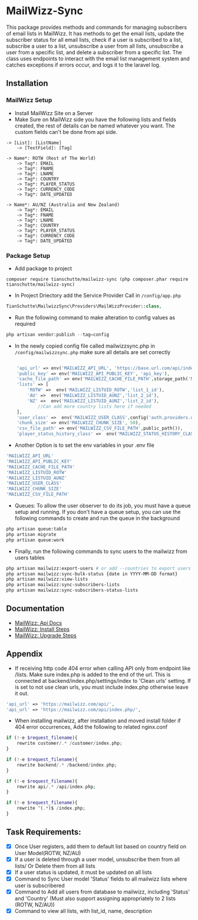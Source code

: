 # MailWizz-Sync

This package provides methods and commands for managing subscribers of email lists in MailWizz. It has methods to get the email lists, update the subscriber status for all email lists, check if a user is subscribed to a list, subscribe a user to a list, unsubscribe a user from all lists, unsubscribe a user from a specific list, and delete a subscriber from a specific list. The class uses endpoints to interact with the email list management system and catches exceptions if errors occur, and logs it to the laravel log.

## Installation

### MailWizz Setup
- Install MailWizz Site on a Server
- Make Sure on MailWizz side you have the following lists and fields created, the rest of details can be named whatever you want. The custom fields can't be done from api side.
```
-> [List]: [ListName]
    -> [TextField]: [Tag]

-> Name*: ROTW (Rest of The World)
    -> Tag*: EMAIL
    -> Tag*: FNAME
    -> Tag*: LNAME
    -> Tag*: COUNTRY
    -> Tag*: PLAYER_STATUS
    -> Tag*: CURRENCY_CODE
    -> Tag*: DATE_UPDATED
    
-> Name*: AU/NZ (Australia and New Zealand)
    -> Tag*: EMAIL
    -> Tag*: FNAME
    -> Tag*: LNAME
    -> Tag*: COUNTRY
    -> Tag*: PLAYER_STATUS
    -> Tag*: CURRENCY_CODE
    -> Tag*: DATE_UPDATED
```

### Package Setup
- Add package to project

```composer
composer require tianschutte/mailwizz-sync (php composer.phar require tianschutte/mailwizz-sync)
```

- In Project Driectory add the Service Provider Call in `/config/app.php`
```php
TianSchutte\MailwizzSync\Providers\MailWizzProvider::class,
```

- Run the following command to make alteration to config values as required

```php
php artisan vendor:publish --tag=config
```

- In the newly copied config file called mailwizzsync.php in `/config/mailwizzsync.php` make sure all details are set correctly
```php

    'api_url' => env('MAILWIZZ_API_URL', 'https://base.url.com/api/index.php/'),
    'public_key' => env('MAILWIZZ_API_PUBLIC_KEY', 'api_key'),
    'cache_file_path' => env('MAILWIZZ_CACHE_FILE_PATH',storage_path('MailWizz/data/cache')),
    'lists' => [
        'ROTW' =>  env('MAILWIZZ_LISTUID_ROTW','list_1_id'),
        'AU' =>  env('MAILWIZZ_LISTUID_AUNZ','list_2_id'),
        'NZ' =>  env('MAILWIZZ_LISTUID_AUNZ','list_2_id'),
            //Can add more country lists here if needed
    ],
    'user_class' =>  env('MAILWIZZ_USER_CLASS',config('auth.providers.users.model')), //add your user model path here
    'chunk_size' => env('MAILWIZZ_CHUNK_SIZE', 50),
    'csv_file_path' => env('MAILWIZZ_CSV_FILE_PATH',public_path()),
    'player_status_history_class' =>  env('MAILWIZZ_STATUS_HISTORY_CLASS', \App\Models\Member\PlayerStatusHistory::class),

```
- Another Option is to set the env variables in your .env file
```php
'MAILWIZZ_API_URL'
'MAILWIZZ_API_PUBLIC_KEY'
'MAILWIZZ_CACHE_FILE_PATH'
'MAILWIZZ_LISTUID_ROTW'
'MAILWIZZ_LISTUID_AUNZ'
'MAILWIZZ_USER_CLASS'
'MAILWIZZ_CHUNK_SIZE'
'MAILWIZZ_CSV_FILE_PATH'
```
- Queues: To allow the user observer to do its job, you must have a queue setup and running. If you don't have a queue setup, you can use the following commands to create and run the queue in the background
```bash
php artisan queue:table
php artisan migrate
php artisan queue:work 
```
- Finally, run the following commands to sync users to the mailwizz from users tables
```bash
php artisan mailwizz:export-users # or add --countries to export users only on countries listed on config
php artisan mailwizz:sync-bulk-status {date in YYYY-MM-DD format}
php artisan mailwizz:view-lists
php artisan mailwizz:sync-subscribers-lists
php artisan mailwizz:sync-subscribers-status-lists
```


## Documentation

- [MailWizz: Api Docs](https://api-docs.mailwizz.com/)
- [MailWizz: Install Steps](https://www.mailwizz.com/kb/install-steps/)
- [MailWizz: Upgrade Steps](https://www.mailwizz.com/kb/upgrade-steps/)

## Appendix

- If receiving http code 404 error when calling API only from endpoint like /lists. Make sure index.php is added to the end of the url. This is connected at backend/index.php/settings/index to 'Clean urls' setting. If is set to not use clean urls, you must include index.php otherwise leave it out.

```php
'api_url' => 'https://mailwizz.com/api/',
'api_url' => 'https://mailwizz.com/api/index.php/',
```

- When installing mailwizz, after installation and moved install folder if 404 error occurrences, Add the following to related nginx.conf

```php
if (!-e $request_filename){
    rewrite customer/.* /customer/index.php;
}

if (!-e $request_filename){
    rewrite backend/.* /backend/index.php;
}

if (!-e $request_filename){
    rewrite api/.* /api/index.php;
}

if (!-e $request_filename){
    rewrite ^(.*)$ /index.php;
}
```

## Task Requirements:

- [x] Once User registers, add them to default list based on country field on User Model(ROTW, NZ/AU)
- [x] If a user is deleted through a user model, unsubscribe them from all lists/ Or Delete them from all lists
- [x] If a user status is updated, it must be updated on all lists
- [x] Command to Sync User model 'Status' fields to all mailwizz lists where user is subscribered
- [x] Command to Add all users from database to mailwizz, including 'Status' and 'Country' (Must also support assigning
  appropriately to 2 lists (ROTW, NZ/AU))
- [x] Command to view all lists, with list_id, name, description
